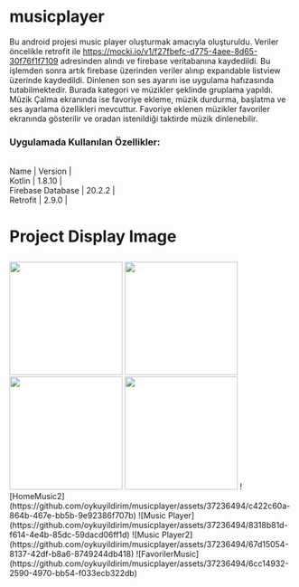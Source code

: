 # musicplayer
Bu android projesi music player oluşturmak amacıyla oluşturuldu. Veriler öncelikle retrofit ile https://mocki.io/v1/f27fbefc-d775-4aee-8d65-30f76f1f7109 adresinden alındı ve firebase veritabanına kaydedildi.
Bu işlemden sonra artık firebase üzerinden veriler alınıp expandable listview üzerinde kaydedildi. Dinlenen son ses ayarını ise uygulama hafızasında tutabilmektedir. Burada kategori ve müzikler şeklinde gruplama yapıldı. Müzik Çalma ekranında ise favoriye ekleme, müzik durdurma, başlatma ve ses ayarlama özellikleri mevcuttur.
Favoriye eklenen müzikler favoriler ekranında gösterilir ve oradan istenildiği taktirde müzik dinlenebilir.
 ### Uygulamada Kullanılan Özellikler:
  <br>Name | Version |</br>
   Kotlin | 1.8.10 | 
  <br>Firebase Database | 20.2.2 |</br>
  Retrofit  | 2.9.0 |
  
# Project Display Image <p> 
  <a href="https://github.com/oykuyildirim/musicplayer/assets/37236494/c422c60a-864b-467e-bb5b-9e92386f707b" >
    <img src="https://github.com/oykuyildirim/musicplayer/assets/37236494/c422c60a-864b-467e-bb5b-9e92386f707b" width="200" style="max-width:100%;"></a>
   <a href="https://github.com/oykuyildirim/musicplayer/assets/37236494/8318b81d-f614-4e4b-85dc-59dacd06ff1d" target="_blank">
    <img src="https://github.com/oykuyildirim/musicplayer/assets/37236494/8318b81d-f614-4e4b-85dc-59dacd06ff1d" width="200" style="max-width:100%;"></a>
<a href="https://github.com/oykuyildirim/musicplayer/assets/37236494/67d15054-8137-42df-b8a6-8749244db418" target="_blank">
    <img src="https://github.com/oykuyildirim/musicplayer/assets/37236494/67d15054-8137-42df-b8a6-8749244db418" width="200" style="max-width:100%;"></a>
  <a href="https://github.com/oykuyildirim/musicplayer/assets/37236494/6cc14932-2590-4970-bb54-f033ecb322db" target="_blank">
    <img src="https://github.com/oykuyildirim/musicplayer/assets/37236494/6cc14932-2590-4970-bb54-f033ecb322db" width="200" style="max-width:100%;"></a>
![HomeMusic2](https://github.com/oykuyildirim/musicplayer/assets/37236494/c422c60a-864b-467e-bb5b-9e92386f707b)
![Music Player](https://github.com/oykuyildirim/musicplayer/assets/37236494/8318b81d-f614-4e4b-85dc-59dacd06ff1d)
![Music Player2](https://github.com/oykuyildirim/musicplayer/assets/37236494/67d15054-8137-42df-b8a6-8749244db418)
![FavorilerMusic](https://github.com/oykuyildirim/musicplayer/assets/37236494/6cc14932-2590-4970-bb54-f033ecb322db)

